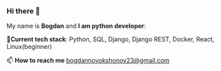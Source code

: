 ### Hi there 👋
My name is **Bogdan** and **I am python developer**:

🌱**Current tech stack**: Python, SQL, Django, Django REST, Docker, React, Linux(beginner)  

📫 **How to reach me** bogdannovokshonov23@gmail.com
<!--
**BogdanNovokshonov/BogdanNovokshonov** is a ✨ _special_ ✨ repository because its `README.md` (this file) appears on your GitHub profile.

